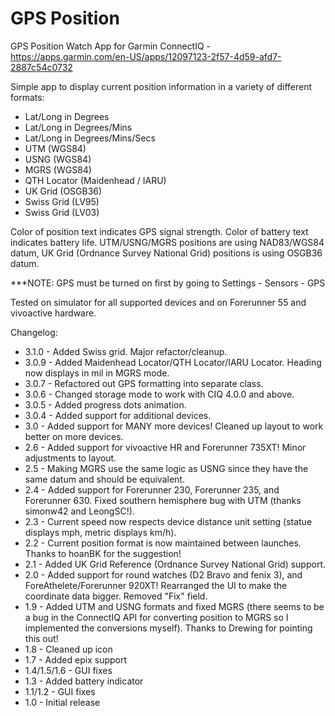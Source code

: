 # GPS Position
GPS Position Watch App for Garmin ConnectIQ - https://apps.garmin.com/en-US/apps/12097123-2f57-4d59-afd7-2887c54c0732

Simple app to display current position information in a variety of different formats:
* Lat/Long in Degrees
* Lat/Long in Degrees/Mins
* Lat/Long in Degrees/Mins/Secs
* UTM (WGS84)
* USNG (WGS84)
* MGRS (WGS84)
* QTH Locator (Maidenhead / IARU)
* UK Grid (OSGB36)
* Swiss Grid (LV95)
* Swiss Grid (LV03)

Color of position text indicates GPS signal strength. Color of battery text indicates battery life. UTM/USNG/MGRS positions are using NAD83/WGS84 datum, UK Grid (Ordnance Survey National Grid) positions is using OSGB36 datum.

***NOTE: GPS must be turned on first by going to Settings - Sensors - GPS

Tested on simulator for all supported devices and on Forerunner 55 and vivoactive hardware.

Changelog:
* 3.1.0 - Added Swiss grid. Major refactor/cleanup.
* 3.0.9 - Added Maidenhead Locator/QTH Locator/IARU Locator. Heading now displays in mil in MGRS mode.
* 3.0.7 - Refactored out GPS formatting into separate class.
* 3.0.6 - Changed storage mode to work with CIQ 4.0.0 and above.
* 3.0.5 - Added progress dots animation.
* 3.0.4 - Added support for additional devices.
* 3.0 - Added support for MANY more devices! Cleaned up layout to work better on more devices.
* 2.6 - Added support for vivoactive HR and Forerunner 735XT! Minor adjustments to layout.
* 2.5 - Making MGRS use the same logic as USNG since they have the same datum and should be equivalent.
* 2.4 - Added support for Forerunner 230, Forerunner 235, and Forerunner 630. Fixed southern hemisphere bug with UTM (thanks simonw42 and LeongSC!).
* 2.3 - Current speed now respects device distance unit setting (statue displays mph, metric displays km/h).
* 2.2 - Current position format is now maintained between launches. Thanks to hoanBK for the suggestion!
* 2.1 - Added UK Grid Reference (Ordnance Survey National Grid) support.
* 2.0 - Added support for round watches (D2 Bravo and fenix 3), and ForeAthelete/Forerunner 920XT! Rearranged the UI to make the coordinate data bigger. Removed "Fix" field.
* 1.9 - Added UTM and USNG formats and fixed MGRS (there seems to be a bug in the ConnectIQ API for converting position to MGRS so I implemented the conversions myself). Thanks to Drewing for pointing this out!
* 1.8 - Cleaned up icon
* 1.7 - Added epix support
* 1.4/1.5/1.6 - GUI fixes
* 1.3 - Added battery indicator
* 1.1/1.2 - GUI fixes
* 1.0 - Initial release
